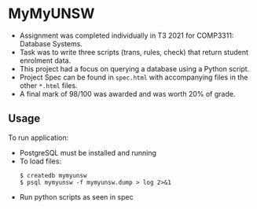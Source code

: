 # MyMyUNSW

- Assignment was completed individually in T3 2021 for COMP3311: Database Systems.
- Task was to write three scripts (trans, rules, check) that return student enrolment data.
- This project had a focus on querying a database using a Python script.
- Project Spec can be found in `spec.html` with accompanying files in the other `*.html` files.
- A final mark of 98/100 was awarded and was worth 20% of grade.

## Usage

To run application:
- PostgreSQL must be installed and running
- To load files:
  ```
  $ createdb mymyunsw
  $ psql mymyunsw -f mymyunsw.dump > log 2>&1
  ```
- Run python scripts as seen in spec
